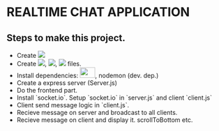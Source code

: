 # REALTIME CHAT APPLICATION

<h2>Steps to make this project.</h2>
<ul>
    <li>Create <img src="https://img.icons8.com/color/25/000000/npm.png"/></li>
    <li>Create <img src="https://img.icons8.com/color/24/000000/html-5--v1.png"/>, <img src="https://img.icons8.com/color/24/000000/css3.png"/>, <img src="https://img.icons8.com/color/24/000000/javascript.png"/> files.</li>
    <li>Install dependencies:  <img src="https://www.vectorlogo.zone/logos/expressjs/expressjs-ar21.svg" height="24px" width="35px">, nodemon (dev. dep.)</li>
    <li>Create a express server (Server.js)</li>
    <li>Do the frontend part.</li>
    <li>Install `socket.io`. Setup `socket.io` in `server.js` and client `client.js`</li>
    <li>Client send message logic in `client.js`.</li>
    <li>Recieve message on server and broadcast to all clients.</li>
    <li>Recieve message on client and display it. scrollToBottom etc.</li>
</ul>